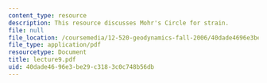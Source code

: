 ```yaml
---
content_type: resource
description: This resource discusses Mohr's Circle for strain.
file: null
file_location: /coursemedia/12-520-geodynamics-fall-2006/40dade4696e3be29c3183c0c748b56db_lecture9.pdf
file_type: application/pdf
resourcetype: Document
title: lecture9.pdf
uid: 40dade46-96e3-be29-c318-3c0c748b56db
---
```

